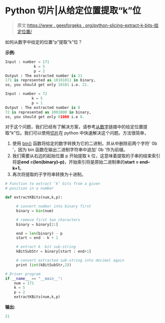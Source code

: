 # Python 切片|从给定位置提取“k”位

> 原文:[https://www . geesforgeks . org/python-slicing-extract-k-bits-给定位置/](https://www.geeksforgeeks.org/python-slicing-extract-k-bits-given-position/)

如何从数字中给定的位置“p”提取“k”位？

**示例:**

```py
Input : number = 171
             k = 5 
             p = 2
Output : The extracted number is 21
171 is represented as 10101011 in binary,
so, you should get only 10101 i.e. 21.

Input : number = 72
            k = 5 
            p = 1
Output : The extracted number is 8
72 is represented as 1001000 in binary,
so, you should get only 01000 i.e 8.

```

对于这个问题，我们已经有了解决方案，请参考[从数字](https://www.geeksforgeeks.org/extract-k-bits-given-position-number/)链接中的给定位置提取“k”位。我们可以使用[切片](https://www.geeksforgeeks.org/python-list-comprehension-and-slicing/)在 python 中快速解决这个问题。方法很简单，

1.  使用 [bin()](https://www.geeksforgeeks.org/bin-in-python/) 函数将给定的数字转换为它的二进制，并从中删除前两个字符' 0b '，因为 bin 函数在输出二进制字符串中追加' 0b '作为前缀。
2.  我们需要从右边的起始位置 p 开始提取 k 位，这意味着提取的子串的结束索引将是**end =(len(binary)–p)**，开始索引将是原始二进制串的**start = end–k+1**。
3.  再次将提取的子字符串转换为十进制。

```py
# Function to extract ‘k’ bits from a given
# position in a number

def extractKBits(num,k,p):

     # convert number into binary first
     binary = bin(num)

     # remove first two characters
     binary = binary[2:]

     end = len(binary) - p
     start = end - k + 1

     # extract k  bit sub-string
     kBitSubStr = binary[start : end+1]

     # convert extracted sub-string into decimal again
     print (int(kBitSubStr,2))

# Driver program
if __name__ == "__main__":
    num = 171
    k = 5
    p = 2
    extractKBits(num,k,p)

```

**输出:**

```py
21

```